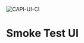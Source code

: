 ![CAPI-UI-CI](https://github.com/rodrigoserracoelho/capi-ui/workflows/CAPI-UI-CI/badge.svg)

# Smoke Test UI

